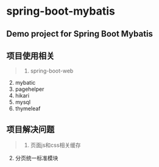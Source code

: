 spring-boot-mybatis
======================================
Demo project for Spring Boot Mybatis
--------------------------------------

## 项目使用相关
>1. spring-boot-web
2. mybatic
3. pagehelper
4. hikari
5. mysql
6. thymeleaf

## 项目解决问题
>1. 页面js和css相关缓存
2. 分页统一标准模块


